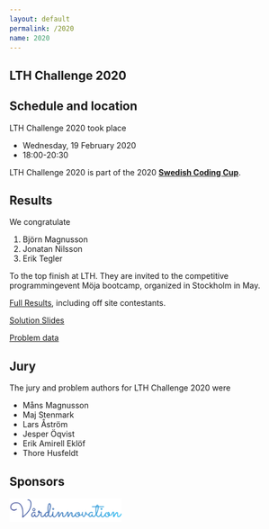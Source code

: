 ```yaml
---
layout: default
permalink: /2020
name: 2020
---
```


## LTH Challenge 2020
## Schedule and location

LTH Challenge 2020 took place
* Wednesday, 19 February 2020
* 18:00-20:30 

LTH Challenge 2020 is part of the 2020 **[Swedish Coding Cup](http://codingcup.se/)**.

## Results

We congratulate 
1. Björn Magnusson
2. Jonatan Nilsson
3. Erik Tegler 

To the top finish at LTH. They are invited to the competitive programmingevent Möja bootcamp, organized in Stockholm in May.

[Full Results](https://lthchallenge20.kattis.com/standings), including off site contestants.

[Solution Slides](https://docs.google.com/presentation/d/1O3fv_ypfaLWDE2NsBMO41kCSVutXIpl7x2EMl197tjg/edit?usp=sharing)

[Problem data](https://gitlab.com/exoji2e/lth-challenge-19-winter/)

## Jury

The jury and problem authors for LTH Challenge 2020 were

* Måns Magnusson
* Maj Stenmark
* Lars Åström
* Jesper Öqvist
* Erik Amirell Eklöf
* Thore Husfeldt


## Sponsors

<img width="200px" src='/assets/images/vilogo.png' />
